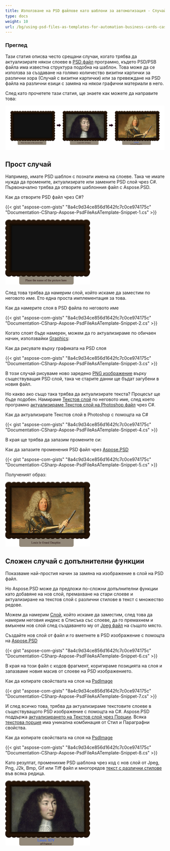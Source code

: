 ```yaml
---
title: Използване на PSD файлове като шаблони за автоматизация - Случай с визитни картички
type: docs
weight: 10
url: /bg/using-psd-files-as-templates-for-automation-business-cards-case/
---
```


### **Преглед**
Тази статия описва често срещани случаи, когато трябва да актуализирате някои слоеве в [PSD файл](https://wiki.fileformat.com/image/psd/) програмно, където PSD/PSB файла има известна структура подобна на шаблон. Това може да се използва за създаване на голямо количество визитни картички за различни хора (Случай с визитни картички) или за превеждане на PSD файла на различни езици с замяна на някои графични материали в него.

След като прочетете тази статия, ще знаете как можете да направите това:

![todo:текст_на_изображението](using-psd-files-as-templates-for-automation-business-cards-case_1.png)

## **Прост случай**
Например, имате PSD шаблон с познати имена на слоеве. Така че имате нужда да промените, актуализирате или замените PSD слой чрез C#. Първоначално трябва да отворите шаблонния файл с Aspose.PSD.

Как да отворите PSD файл чрез C#?

{{< gist "aspose-com-gists" "8a4c9d34ce856d1642fc7c0ce974175c" "Documentation-CSharp-Aspose-PsdFileAsATemplate-Snippet-1.cs" >}}

![todo:текст_на_изображението](using-psd-files-as-templates-for-automation-business-cards-case_2.png)

След това трябва да намерим слой, който искаме да заместим по неговото име. Ето една проста имплементация за това.

Как да намерите слоя в PSD файла по неговото име

{{< gist "aspose-com-gists" "8a4c9d34ce856d1642fc7c0ce974175c" "Documentation-CSharp-Aspose-PsdFileAsATemplate-Snippet-2.cs" >}}

Когато слоят бъде намерен, можем да го актуализираме по обичаен начин, използвайки [Graphics](https://reference.aspose.com/psd/net/aspose.psd/graphics):

Как да рисувате върху графиката на PSD слоя

{{< gist "aspose-com-gists" "8a4c9d34ce856d1642fc7c0ce974175c" "Documentation-CSharp-Aspose-PsdFileAsATemplate-Snippet-3.cs" >}}

В този случай рисуваме ново заредено [PNG изображение](https://wiki.fileformat.com/image/png/) върху съществуващия PSD слой, така че старите данни ще бъдат загубени в новия файл.

Но какво ако също така трябва да актуализирате текста? Процесът ще бъде подобен. Намираме [Текстов слой](https://reference.aspose.com/psd/net/aspose.psd.fileformats.psd.layers/textlayer) по неговото име, след което програмно [актуализираме Текстов слой на Photoshop файл](/psd/bg/net/render-text-with-different-colors-in-text-layer/) чрез C#.

Как да актуализирате Текстов слой в Photoshop с помощта на C#

{{< gist "aspose-com-gists" "8a4c9d34ce856d1642fc7c0ce974175c" "Documentation-CSharp-Aspose-PsdFileAsATemplate-Snippet-4.cs" >}}

В края ще трябва да запазим промените си:

Как да запазите променения PSD файл чрез [Aspose.PSD](https://products.aspose.com/psd/net)

{{< gist "aspose-com-gists" "8a4c9d34ce856d1642fc7c0ce974175c" "Documentation-CSharp-Aspose-PsdFileAsATemplate-Snippet-5.cs" >}}

Полученият образ:

![todo:текст_на_изображението](using-psd-files-as-templates-for-automation-business-cards-case_3.png)

## **Сложен случай с допълнителни функции**
Показваме най-простия начин за замяна на изображение в слой на PSD файл.

Но Aspose.PSD може да предложи по-сложни допълнителни функции като добавяне на нов слой, премахване на стари слоеве и актуализиране на текстов слой с различни стилове в текст с множество редове.

Можем да намерим [Слой](https://reference.aspose.com/psd/net/aspose.psd.fileformats.psd.layers/layer), който искаме да заместим, след това да намерим неговия индекс в Списъка със слоеве, да го премахнем и вмъкнем нов слой след създаването му от [Jpeg файл](https://wiki.fileformat.com/image/jpeg/) на същото място.

Създайте нов слой от файл и го вметнете в PSD изображение с помощта на [Aspose.PSD](https://products.aspose.com/psd/net)

{{< gist "aspose-com-gists" "8a4c9d34ce856d1642fc7c0ce974175c" "Documentation-CSharp-Aspose-PsdFileAsATemplate-Snippet-6.cs" >}}

В края на този файл с кодов фрагмент, коригираме позицията на слоя и запазваме новия масив от слоеве на PSD изображението.

Как да копирате свойствата на слоя на [PsdImage](https://reference.aspose.com/imaging/net/aspose.imaging.fileformats.psd/psdimage)

{{< gist "aspose-com-gists" "8a4c9d34ce856d1642fc7c0ce974175c" "Documentation-CSharp-Aspose-PsdFileAsATemplate-Snippet-7.cs" >}}

И след всичко това, трябва да актуализираме текстовите слоеве в съществуващото PSD изображение с помощта на C#. Aspose.PSD поддържа [актуализирането на Текстов слой чрез Порции](/psd/bg/net/working-with-text-layers/). Всяка [текстова порция](https://reference.aspose.com/psd/net/aspose.psd.fileformats.psd.layers.text/itextportion) има уникална комбинация от Стил и Параграфни свойства.

Как да копирате свойствата на слоя на [PsdImage](https://reference.aspose.com/imaging/net/aspose.imaging.fileformats.psd/psdimage)

{{< gist "aspose-com-gists" "8a4c9d34ce856d1642fc7c0ce974175c" "Documentation-CSharp-Aspose-PsdFileAsATemplate-Snippet-8.cs" >}}

Като резултат, променихме PSD шаблона чрез код с нов слой от Jpeg, Png, J2k, Bmp, Gif или Tiff файл и многоредов [текст с различни стилове](https://gist.github.com/aspose-com-gists/8a4c9d34ce856d1642fc7c0ce974175c#file-examples-csharp-aspose-modifyingandconvertingimages-psd-renderingofdifferentstylesinonetextlayer-renderingofdifferentstylesinonetextlayer-cs) във всяка редица.

![todo:текст_на_изображението](using-psd-files-as-templates-for-automation-business-cards-case_4.png)